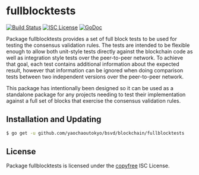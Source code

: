 fullblocktests
==============

[![Build Status](https://travis-ci.org/yaochaoutokyo/bsvd.png?branch=master)](https://travis-ci.org/yaochaoutokyo/bsvd)
[![ISC License](http://img.shields.io/badge/license-ISC-blue.svg)](http://copyfree.org)
[![GoDoc](https://img.shields.io/badge/godoc-reference-blue.svg)](http://godoc.org/github.com/yaochaoutokyo/bsvd/blockchain/fullblocktests)

Package fullblocktests provides a set of full block tests to be used for testing
the consensus validation rules.  The tests are intended to be flexible enough to
allow both unit-style tests directly against the blockchain code as well as
integration style tests over the peer-to-peer network.  To achieve that goal,
each test contains additional information about the expected result, however
that information can be ignored when doing comparison tests between two
independent versions over the peer-to-peer network.

This package has intentionally been designed so it can be used as a standalone
package for any projects needing to test their implementation against a full set
of blocks that exercise the consensus validation rules.

## Installation and Updating

```bash
$ go get -u github.com/yaochaoutokyo/bsvd/blockchain/fullblocktests
```

## License

Package fullblocktests is licensed under the [copyfree](http://copyfree.org) ISC
License.
